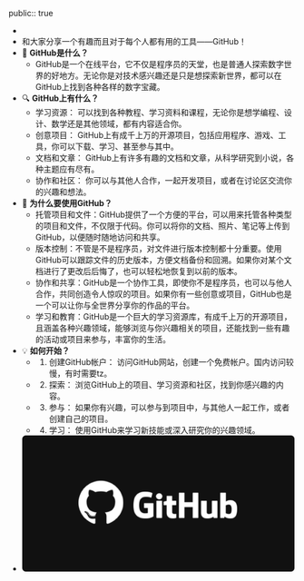 public:: true

-
- 和大家分享一个有趣而且对于每个人都有用的工具——GitHub！
- 🤔 **GitHub是什么？**
	- GitHub是一个在线平台，它不仅是程序员的天堂，也是普通人探索数字世界的好地方。无论你是对技术感兴趣还是只是想探索新世界，都可以在GitHub上找到各种各样的数字宝藏。
- 🔍 **GitHub上有什么？**
	- 学习资源： 可以找到各种教程、学习资料和课程，无论你是想学编程、设计、数学还是其他领域，都有内容适合你。
	- 创意项目： GitHub上有成千上万的开源项目，包括应用程序、游戏、工具，你可以下载、学习、甚至参与其中。
	- 文档和文章： GitHub上有许多有趣的文档和文章，从科学研究到小说，各种主题应有尽有。
	- 协作和社区： 你可以与其他人合作，一起开发项目，或者在讨论区交流你的兴趣和想法。
- 🌟 **为什么要使用GitHub？**
	- 托管项目和文件：GitHub提供了一个方便的平台，可以用来托管各种类型的项目和文件，不仅限于代码。你可以将你的文档、照片、笔记等上传到GitHub，以便随时随地访问和共享。
	- 版本控制：不管是不是程序员，对文件进行版本控制都十分重要。使用GitHub可以跟踪文件的历史版本，方便文档备份和回溯。如果你对某个文档进行了更改后后悔了，也可以轻松地恢复到以前的版本。
	- 协作和共享：GitHub是一个协作工具，即使你不是程序员，也可以与他人合作，共同创造令人惊叹的项目。如果你有一些创意或项目，GitHub也是一个可以让你与全世界分享你的作品的平台。
	- 学习和教育：GitHub是一个巨大的学习资源库，有成千上万的开源项目，且涵盖各种兴趣领域，能够浏览与你兴趣相关的项目，还能找到一些有趣的活动或项目来参与，丰富你的生活。
- 💡 **如何开始？**
	- 1. 创建GitHub帐户： 访问GitHub网站，创建一个免费帐户。国内访问较慢，有时需要tz。
	- 2. 探索： 浏览GitHub上的项目、学习资源和社区，找到你感兴趣的内容。
	- 3. 参与： 如果你有兴趣，可以参与到项目中，与其他人一起工作，或者创建自己的项目。
	- 4. 学习： 使用GitHub来学习新技能或深入研究你的兴趣领域。
- ![github.png](../assets/github_1696136712076_0.png)